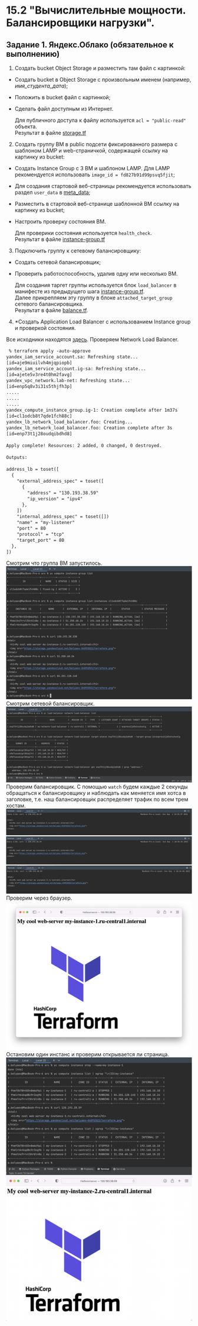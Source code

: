 # 15.2 "Вычислительные мощности. Балансировщики нагрузки".  

## Задание 1. Яндекс.Облако (обязательное к выполнению)

1. Создать bucket Object Storage и разместить там файл с картинкой:
- Создать bucket в Object Storage с произвольным именем (например, _имя_студента_дата_);
- Положить в bucket файл с картинкой;
- Сделать файл доступным из Интернет.

  Для публичного доступа к файлу используется `acl = "public-read"` объекта.  
  Результат в файле [storage.tf](src/storage.tf)
2. Создать группу ВМ в public подсети фиксированного размера с шаблоном LAMP и web-страничкой, содержащей ссылку на картинку из bucket:
- Создать Instance Group с 3 ВМ и шаблоном LAMP. Для LAMP рекомендуется использовать `image_id = fd827b91d99psvq5fjit`;
- Для создания стартовой веб-страницы рекомендуется использовать раздел `user_data` в [meta_data](https://cloud.yandex.ru/docs/compute/concepts/vm-metadata);
- Разместить в стартовой веб-странице шаблонной ВМ ссылку на картинку из bucket;
- Настроить проверку состояния ВМ.
  
  Для проверики состояния используется `health_check`.  
  Результат в файле [instance-group.tf](src/instance-group.tf)
3. Подключить группу к сетевому балансировщику:
- Создать сетевой балансировщик;
- Проверить работоспособность, удалив одну или несколько ВМ.

  Для создания таргет группы используется блок `load_balancer` в манифесте из предыдущего шага [instance-group.tf](src/instance-group.tf).  
  Далее прикрепляем эту группу в блоке `attached_target_group` сетевого балансировщика.  
  Результат в файле [balance.tf](src/balancer.tf).  
4. *Создать Application Load Balancer с использованием Instance group и проверкой состояния.

Все исходники находятся [здесь](src).
Проверяем Network Load Balancer.  
```shell
 % terraform apply -auto-approve
yandex_iam_service_account.sa: Refreshing state... [id=aje9miuilvh4mjqpiopb]
yandex_iam_service_account.ig-sa: Refreshing state... [id=ajete5v3re4t0hm2favg]
yandex_vpc_network.lab-net: Refreshing state... [id=enp5q8v3i31s5thjfh3p]
.....
.....
.....
yandex_compute_instance_group.ig-1: Creation complete after 1m37s [id=cl1odcb8t7qde1fch88c]
yandex_lb_network_load_balancer.foo: Creating...
yandex_lb_network_load_balancer.foo: Creation complete after 3s [id=enp73t1j28oudqibdhd8]

Apply complete! Resources: 2 added, 0 changed, 0 destroyed.

Outputs:

address_lb = toset([
  {
    "external_address_spec" = toset([
      {
        "address" = "130.193.38.59"
        "ip_version" = "ipv4"
      },
    ])
    "internal_address_spec" = toset([])
    "name" = "my-listener"
    "port" = 80
    "protocol" = "tcp"
    "target_port" = 80
  },
])
```
Смотрим что группа ВМ запустилось.
![](img/check_instance_group.png)
Смотрим сетевой балансировщик.
![](img/check_nlb.png)
Проверим балансировщик. С помощью `watch` будем каждые 2 секунды обращаться к балансировщику и наблюдать как меняется имя хотса в заголовке, т.е. наш балансировщик распределяет трафик по всем трем хостам.  
![](img/watch_18.35.39.png)
![](img/watch_18.35.46.png)
![](img/watch_18.36.01.png)
Проверим через браузер.
![](img/check_web_1.png)
Остановим один инстанс и проверим открывается ли страница.
![](img/stop_instance.png)
![](img/check_web_2.png)
